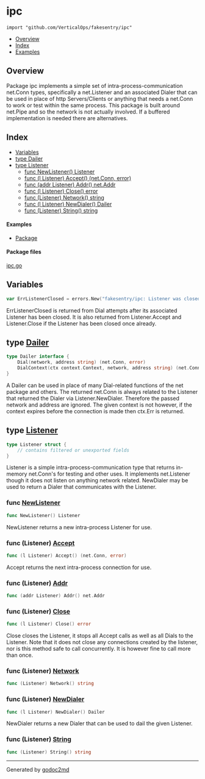 

# ipc
`import "github.com/VerticalOps/fakesentry/ipc"`

* [Overview](#pkg-overview)
* [Index](#pkg-index)
* [Examples](#pkg-examples)

## <a name="pkg-overview">Overview</a>
Package ipc implements a simple set of intra-process-communication net.Conn types, specifically a net.Listener
and an associated Dialer that can be used in place of http Servers/Clients or anything that needs a net.Conn to work
or test within the same process. This package is built around net.Pipe and so the network is not actually involved.
If a buffered implementation is needed there are alternatives.




## <a name="pkg-index">Index</a>
* [Variables](#pkg-variables)
* [type Dailer](#Dailer)
* [type Listener](#Listener)
  * [func NewListener() Listener](#NewListener)
  * [func (l Listener) Accept() (net.Conn, error)](#Listener.Accept)
  * [func (addr Listener) Addr() net.Addr](#Listener.Addr)
  * [func (l Listener) Close() error](#Listener.Close)
  * [func (Listener) Network() string](#Listener.Network)
  * [func (l Listener) NewDialer() Dailer](#Listener.NewDialer)
  * [func (Listener) String() string](#Listener.String)

#### <a name="pkg-examples">Examples</a>
* [Package](#example_)

#### <a name="pkg-files">Package files</a>
[ipc.go](/src/github.com/VerticalOps/fakesentry/ipc/ipc.go) 



## <a name="pkg-variables">Variables</a>
``` go
var ErrListenerClosed = errors.New("fakesentry/ipc: Listener was closed")
```
ErrListenerClosed is returned from Dial attempts after its associated Listener has been closed.
It is also returned from Listener.Accept and Listener.Close if the Listener has been closed once already.




## <a name="Dailer">type</a> [Dailer](/src/target/ipc.go?s=838:989#L19)
``` go
type Dailer interface {
    Dial(network, address string) (net.Conn, error)
    DialContext(ctx context.Context, network, address string) (net.Conn, error)
}
```
A Dailer can be used in place of many Dial-related functions of the net package and others.
The returned net.Conn is always related to the Listener that returned the Dialer via Listener.NewDialer.
Therefore the passed network and address are ignored. The given context is not however, if the context
expires before the connection is made then ctx.Err is returned.










## <a name="Listener">type</a> [Listener](/src/target/ipc.go?s=1904:1978#L59)
``` go
type Listener struct {
    // contains filtered or unexported fields
}
```
Listener is a simple intra-process-communication type that returns in-memory net.Conn's
for testing and other uses. It implements net.Listener though it does not listen on anything
network related. NewDialer may be used to return a Dialer that communicates with the Listener.







### <a name="NewListener">func</a> [NewListener](/src/target/ipc.go?s=2040:2067#L67)
``` go
func NewListener() Listener
```
NewListener returns a new intra-process Listener for use.





### <a name="Listener.Accept">func</a> (Listener) [Accept](/src/target/ipc.go?s=2493:2537#L79)
``` go
func (l Listener) Accept() (net.Conn, error)
```
Accept returns the next intra-process connection for use.




### <a name="Listener.Addr">func</a> (Listener) [Addr](/src/target/ipc.go?s=1568:1603#L52)
``` go
func (addr Listener) Addr() net.Addr
```



### <a name="Listener.Close">func</a> (Listener) [Close](/src/target/ipc.go?s=2900:2931#L91)
``` go
func (l Listener) Close() error
```
Close closes the Listener, it stops all Accept calls as well as all Dials to the Listener.
Note that it does not close any connections created by the listener, nor is this method safe
to call concurrently. It is however fine to call more than once.




### <a name="Listener.Network">func</a> (Listener) [Network](/src/target/ipc.go?s=1469:1500#L48)
``` go
func (Listener) Network() string
```



### <a name="Listener.NewDialer">func</a> (Listener) [NewDialer](/src/target/ipc.go?s=3256:3292#L105)
``` go
func (l Listener) NewDialer() Dailer
```
NewDialer returns a new Dialer that can be used to dail the given Listener.




### <a name="Listener.String">func</a> (Listener) [String](/src/target/ipc.go?s=1519:1549#L50)
``` go
func (Listener) String() string
```







- - -
Generated by [godoc2md](http://godoc.org/github.com/davecheney/godoc2md)
